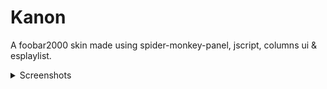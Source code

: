 # Kanon
A foobar2000 skin made using spider-monkey-panel, jscript, columns ui &amp; esplaylist.

<details>
  <summary>Screenshots</summary>
  ---
  
  ![One](https://raw.githubusercontent.com/Olivki/Kanon/master/img/1.png)
  
  ![Two](https://raw.githubusercontent.com/Olivki/Kanon/master/img/2.png)
  
  ![Three](https://raw.githubusercontent.com/Olivki/Kanon/master/img/3.png)
</details>
